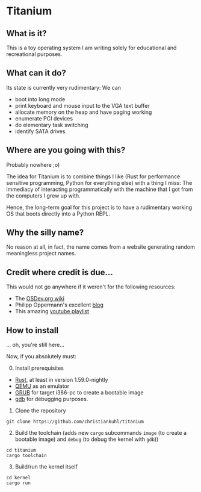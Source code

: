 # Titanium

## What is it?

This is a toy operating system I am writing solely for educational and recreational purposes.

## What can it do?

Its state is currently very rudimentary: We can 
* boot into long mode 
* print keyboard and mouse input to the VGA text buffer
* allocate memory on the heap and have paging working
* enumerate PCI devices
* do elementary task switching
* identify SATA drives.

## Where are you going with this?

Probably nowhere ;o)

The idea for Titanium is to combine things I like (Rust for performance sensitive programming, Python for everything else)
with a thing I miss: The immediacy of interacting programmatically with the machine that I got from the computers I grew
up with.

Hence, the long-term goal for this project is to have a rudimentary working OS that boots directly into a Python REPL.

## Why the silly name?

No reason at all, in fact, the name comes from a website generating random meaningless project names.

## Credit where credit is due...

This would not go anywhere if it weren't for the following resources:
* The [OSDev.org wiki](https://wiki.osdev.org/Main_Page)
* Philipp Oppermann's excellent [blog](https://os.phil-opp.com/)
* This amazing [youtube playlist](https://www.youtube.com/watch?v=1rnA6wpF0o4&list=PLHh55M_Kq4OApWScZyPl5HhgsTJS9MZ6M)

## How to install

... oh, you're still here...

Now, if you absolutely must:

0. Install prerequisites
* [Rust](https://www.rust-lang.org/), at least in version 1.59.0-nightly
* [QEMU](https://www.qemu.org/) as an emulator
* [GRUB](https://www.gnu.org/software/grub/) for target i386-pc to create a bootable image
* [gdb](https://www.gnu.org/software/gdb/) for debugging purposes.

1. Clone the repository
```
git clone https://github.com/christiankuhl/titanium
```
2. Build the toolchain (adds new `cargo` subcommands `image` (to create a bootable image) and `debug` (to debug the kernel with `gdb`))
```
cd titanium
cargo toolchain
```
3. Build/run the kernel itself
```
cd kernel
cargo run
```
